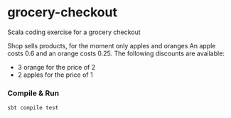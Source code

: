 # grocery-checkout
Scala coding exercise for a grocery checkout

Shop sells products, for the moment only apples and oranges
An apple costs 0.6 and an orange costs 0.25. 
The following discounts are available:
- 3 orange for the price of 2
- 2 apples for the price of 1

### Compile & Run
```
sbt compile test
```
